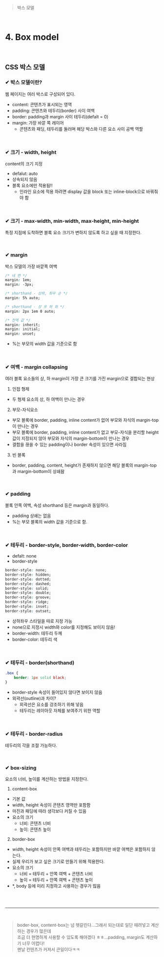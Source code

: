 > 박스 모델

<br>

# 4. Box model

<br>

## CSS 박스 모델
### ✔ 박스 모델이란?
웹 페이지는 여러 박스로 구성되어 있다.

- content: 콘텐츠가 표시되는 영역
- padding: 콘텐츠와 테두리(border) 사이 여백
- border: padding과 margin 사이 테두리(defalt = 0)
- margin: 가장 바깥 쪽 레이어
  - 콘텐츠와 패딩, 테두리를 둘러며 해당 박스와 다른 요소 사이 공백 역할

<br>

### ✔ 크기 - width, height
content의 크기 지정

- defalut: auto
- 상속되지 않음
- 블록 요소에만 적용됨!!
  - 인라인 요소에 적용 하려면 display 값을 block 또는 inline-block으로 바꿔줘야 함

<br>

### ✔ 크기 - max-width, min-width, max-height, min-height
특정 지점에 도착하면 블록 요소 크기가 변하지 않도록 하고 싶을 때 지정한다.

<br>

### ✔ margin
박스 모델의 가장 바깥쪽 여백

```css
/* 네 면 */
margin: 1em;
margin: -3px;

/* shorthand - 상하, 좌우 순 */
margin: 5% auto;

/* shorthand - 상 우 하 좌 */
margin: 2px 1em 0 auto;

/* 전역 값 */
margin: inherit;
margin: initial;
margin: unset;
```
- %는 부모의 width 값을 기준으로 함

<br>

### ✔ 여백 - margin collapsing
여러 블록 요소들의 상, 하 margin이 가장 큰 크기를 가진 margin으로 결합되는 현상

1. 인접 형제
  - 두 형제 요소의 상, 하 여백이 만나는 경우
2. 부모-자식요소 
  - 부모 블록에 border, padding, inline content가 없어 부모와 자식의 margin-top이 만나는 경우 
  - 부모 블록에 border, padding, inline content가 없고 부모-자식을 분리할 height 값이 지정되지 않아 부모와 자식의 margin-bottom이 만나는 경우
  - 결합을 끊을 수 있는 padding이나 border 속성이 있으면 사라짐
3. 빈 블록
  - border, padding, content, height가 존재하지 않으면 해당 블록의 margin-top과 margin-bottom이 상쇄돰

<br>

### ✔ padding
블록 안쪽 여백, 속성 shorthand 등은 margin과 동일하다.

- padding 상쇄는 없음
- %는 부모 블록의 width 값을 기준으로 함.

<br>

### ✔ 테두리 - border-style, border-width, border-color

- defalt: none
- border-style
```css
border-style: none;
border-style: hidden;
border-style: dotted;
border-style: dashed;
border-style: solid;
border-style: double;
border-style: groove;
border-style: ridge;
border-style: inset;
border-style: outset;
```
- 상하좌우 스타일을 따로 지정 가능
- none으로 지정시 width와 color를 지정해도 보이지 않음!
- border-width: 테두리 두께
- border-color: 테두리 색

<br>

### ✔ 테두리 - border(shorthand)
```css
.box {
    border: 1px solid black;
}
```
- border-style 속성이 들어있지 않다면 보이지 않음
- 외곽선(outline)과 차이?
  - 외곽선은 요소를 강조하기 위해 넣음
  - 테두리는 레이아웃 자체를 보여주기 위한 역할

<br>

### ✔ 테두리 - border-radius
테두리의 각을 조절 가능하다.

<br>

### ✔ box-sizing
요소의 너비, 높이를 계산하는 방법을 지정한다.

1. content-box
  - 기본 값
  - width, height 속성이 콘텐츠 영역만 포함함
  - 마진과 패딩에 따라 생각보다 커질 수 있음
  - 요소의 크기
    - 너비: 콘텐츠 너비
    - 높이: 콘텐츠 높이

2. border-box
  - width, height 속성이 안쪽 여백과 테두리는 포함하지만 바깥 여백은 포함하지 않는다.
  - 실제 우리가 보고 싶은 크기로 만들기 위해 적용한다.
  - 요소의 크기
    - 너비 = 테두리 + 안쪽 여백 + 콘텐츠 너비
    - 높이 = 테두리 + 안쪽 여백 + 콘텐츠 높이
  - *, body 등에 미리 지정하고 사용하는 경우가 많음

<br>
<br>

-----

<br>

> boder-box, content-box는 넘 헷갈린다...그래서 되는대로 일단 때려넣고 계산 하는 경우가 많은데
> <br> 조금 더 현명하게 사용할 수 있도록 해야겠다 ㅎㅎ...padding, margin도 계산하기 너무 어렵다!
> <br> 맨날 컨텐츠가 커져서 큰일이다ㅋㅋ 